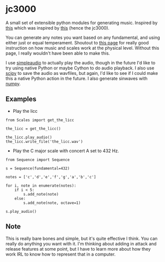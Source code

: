 # jc3000
A small set of extensible python modules for generating music. Inspired by [this](https://walkerart.org/collections/artworks/wind-chime-after-dream) which was inspired by [this](https://en.wikipedia.org/wiki/John_Cage) (hence the jc3000).

You can generate any notes you want based on any fundamental, and using either just or equal temperament. Shoutout to [this page](https://pages.mtu.edu/~suits/Physicsofmusic.html) for really good instruction on how music and scales work at the physical level. Without this page, I really wouldn't have been able to make this. 

I use [simpleaudio](simpleaudio.readthedocs.io/) to actually play the audio, though in the future I'd like to try using native Python or maybe Cython to do audio playback. I also use [scipy](https://www.scipy.org/) to save the audio as wavfiles, but again, I'd like to see if I could make this a native Python action in the future. I also generate sinwaves with [numpy](https://numpy.org/).

## Examples

* Play the licc
```
from Scales import get_the_licc

the_licc = get_the_licc()

the_licc.play_audio()
the_licc.write_file('the_licc.wav')
```

* Play the C major scale with concert A set to 432 Hz.
```
from Sequence import Sequence

s = Sequence(fundamental=432)

notes = ['c','d','e','f','g','a','b','c']

for i, note in enumerate(notes):
    if i < 5:
        s.add_note(note)
    else:
        s.add_note(note, octave=1)
        
s.play_audio()
```

## Note
This is really bare bones and simple, but it's quite effective I think. You can really do anything you want with it. I'm thinking about adding in attack and release features at some point, but I have to learn more about how they work IRL to know how to represent that in a computer. 
